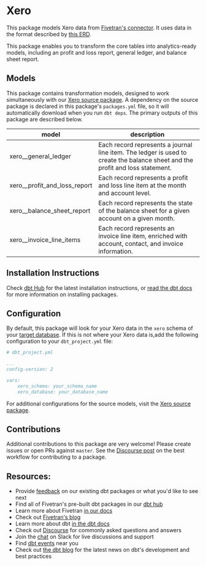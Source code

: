 # Xero

This package models Xero data from [Fivetran's connector](https://fivetran.com/docs/applications/xero). It uses data in the format described by [this ERD](https://docs.google.com/presentation/d/1eJ5eLTWyG2ozdZYLf4oy887anCvLtoE8RhJ1VLmFrbI/edit?usp=sharing).

This package enables you to transform the core tables into analytics-ready models, including an profit and loss report, general ledger, and balance sheet report.

## Models

This package contains transformation models, designed to work simultaneously with our [Xero source package](https://github.com/fivetran/xero_source). A dependency on the source package is declared in this package's `packages.yml` file, so it will automatically download when you run `dbt deps`. The primary outputs of this package are described below.

| **model**                     | **description**                                                                                                        |
| ----------------------------- | ---------------------------------------------------------------------------------------------------------------------- |
| xero__general_ledger          | Each record represents a journal line item. The ledger is used to create the balance sheet and the profit and loss statement. |
| xero__profit_and_loss_report  | Each record represents a profit and loss line item at the month and account level.                                     |
| xero__balance_sheet_report    | Each record represents the state of the balance sheet for a given account on a given month.                            |
| xero__invoice_line_items      | Each record represents an invoice line item, enriched with account, contact, and invoice information.                   |

## Installation Instructions

Check [dbt Hub](https://hub.getdbt.com/) for the latest installation instructions, or [read the dbt docs](https://docs.getdbt.com/docs/package-management) for more information on installing packages.

## Configuration

By default, this package will look for your Xero data in the `xero` schema of your [target database](https://docs.getdbt.com/docs/running-a-dbt-project/using-the-command-line-interface/configure-your-profile). If this is not where your Xero data is,add the following configuration to your `dbt_project.yml` file:

```yml
# dbt_project.yml

...
config-version: 2

vars:
    xero_schema: your_schema_name
    xero_database: your_database_name 
```

For additional configurations for the source models, visit the [Xero source package](https://github.com/fivetran/xero_source).

## Contributions

Additional contributions to this package are very welcome! Please create issues or open PRs against `master`. See the [Discourse post](https://discourse.getdbt.com/t/contributing-to-a-dbt-package/657) on the best workflow for contributing to a package.

## Resources:
- Provide [feedback](https://www.surveymonkey.com/r/DQ7K7WW) on our existing dbt packages or what you'd like to see next
- Find all of Fivetran's pre-built dbt packages in our [dbt hub](https://hub.getdbt.com/fivetran/)
- Learn more about Fivetran [in our docs](https://fivetran.com/docs)
- Check out [Fivetran's blog](https://fivetran.com/blog)
- Learn more about dbt [in the dbt docs](https://docs.getdbt.com/docs/introduction)
- Check out [Discourse](https://discourse.getdbt.com/) for commonly asked questions and answers
- Join the [chat](http://slack.getdbt.com/) on Slack for live discussions and support
- Find [dbt events](https://events.getdbt.com) near you
- Check out [the dbt blog](https://blog.getdbt.com/) for the latest news on dbt's development and best practices
